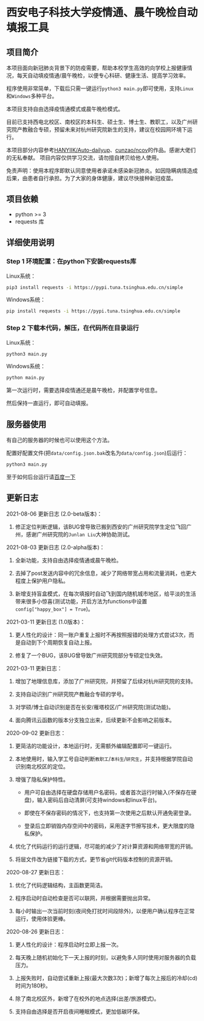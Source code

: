 # 西安电子科技大学疫情通、晨午晚检自动填报工具

## 项目简介

本项目面向新冠肺炎背景下的防疫需要，帮助本校学生高效的向学校上报健康情况，每天自动填疫情通/晨午晚检，以便专心科研、健康生活、提高学习效率。

程序使用非常简单，下载后只需一键运行`python3 main.py`即可使用，支持`Linux`和`Windows`多种平台。

本项目支持自由选择疫情通模式或晨午晚检模式。

目前已支持西电北校区、南校区的本科生、硕士生、博士生、教职工，以及广州研究院产教融合专硕，预留未来对杭州研究院新生的支持，建议在校园网环境下运行。

本项目部分内容参考[HANYIIK/Auto-dailyup](https://github.com/HANYIIK/Auto-dailyup)、[cunzao/ncov](https://github.com/cunzao/ncov)的作品。感谢大佬们的无私奉献。
项目内容仅供学习交流，请勿擅自拷贝给他人使用。

免责声明：使用本程序即默认同意使用者承诺未感染新冠肺炎。如因隐瞒病情造成后果，由患者自行承担。为了大家的身体健康，建议尽快接种新冠疫苗。

## 项目依赖

* python >= 3
* requests 库

## 详细使用说明

### Step 1 环境配置：在python下安装requests库

Linux系统：

```bash
pip3 install requests -i https://pypi.tuna.tsinghua.edu.cn/simple
```

Windows系统：

```bash
pip install requests -i https://pypi.tuna.tsinghua.edu.cn/simple
```

### Step 2 下载本代码，解压，在代码所在目录运行

Linux系统：

```bash
python3 main.py
```

Windows系统：

```bash
python main.py
```

第一次运行时，需要选择疫情通还是晨午晚检，并配置学号信息。

然后保持一直运行，即可自动填报。

## 服务器使用

有自己的服务器的时候也可以使用这个方法。

配置好配置文件(把`data/config.json.bak`改名为`data/config.json`)后运行：

```bash
python3 main.py
```

至于如何后台运行请[百度一下](http://www.baidu.com/)

## 更新日志

2021-08-06 更新日志 (2.0-beta版本)：

1. 修正定位判断逻辑，该BUG曾导致已搬到西安的广州研究院学生定位飞回广州，感谢广州研究院的`Junlan Liu`大神协助测试。

2021-08-03 更新日志 (2.0-alpha版本)：

1. 全新功能，支持自由选择疫情通或晨午晚检。

2. 去掉了post发送内容中的冗余信息，减少了网络带宽占用和流量消耗，也更大程度上保护用户隐私。

3. 新增支持盲盒模式，在每次填报时自动飞到国内随机城市地区，给平淡的生活带来很多小惊喜(测试功能，开启方法为functions中设置`config["happy_box"] = True`)。

2021-03-11 更新日志 (1.0版本)：

1. 更人性化的设计：同一账户重复上报时不再按照报错的处理方式尝试3次，而是自动到下个周期恢复自动上报。

2. 修复了一个BUG，该BUG曾导致广州研究院部分专硕定位失效。

2021-03-11 更新日志：

1. 增加了地理信息库，添加了广州研究院，并预留了后续对杭州研究院的支持。

2. 支持自动识别广州研究院产教融合专硕的学号。

3. 对学硕/博士自动识别是否在长安/雁塔校区/广州研究院(测试功能)。

4. 面向腾讯云函数的版本分支独立出来，后续更新不会影响之前版本。

2020-09-02 更新日志：

1. 更简洁的功能设计，本地运行时，无需额外编辑配置即可一键运行。

2. 本地使用时，输入学工号自动判断`教职工`/`本科生`/`研究生`，并支持根据学院自动识别南北校区的定位。

3. 增强了隐私保护特性。

   - 用户可自由选择在硬盘存储用户名密码，或者首次运行时输入(不保存在硬盘)，输入密码后自动清屏(可支持windows和linux平台)。

   - 即使在不保存密码的情况下，也支持第一次使用之后默认开通免密登录。

   - 登录后立即销毁内存空间中的密码，采用逐字节擦写技术，更大限度的隐私保护。

4. 优化了代码运行的运行逻辑，尽可能的减少了对计算资源和网络带宽的开销。

5. 将层文件改为链接下载的方式，更节省git代码版本控制的资源开销。

2020-08-27 更新日志：

1. 优化了代码逻辑结构，主函数更简洁。

2. 程序启动时自动检查是否可以联网，并根据需要抛出异常。

3. 每小时输出一次当前时刻(夜间免打扰时间段除外)，以便用户确认程序在正常运行，使用体验更棒。

2020-08-26 更新日志：

1. 更人性化的设计：程序启动时立即上报一次。

2. 每天晚上随机初始化下一天上报的时刻，以避免多人同时使用对服务器的负载压力。

3. 上报失败时，自动尝试重新上报(最大次数3次)；新增了每次上报后的冷却(cd)时间为180秒。

4. 除了南北校区外，新增了在校外的地点选择(出差/旅游模式)。

5. 支持自由选择是否开启夜间睡眠模式，更加低碳环保。
